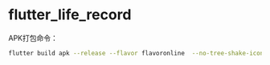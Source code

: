 # flutter_life_record

APK打包命令：

```bash
flutter build apk --release --flavor flavoronline  --no-tree-shake-icons
```

